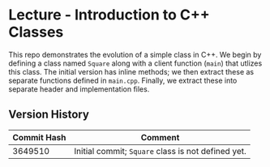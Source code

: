 # Lecture - Introduction to C++ Classes

This repo demonstrates the evolution of a simple class in C++. We begin by defining a class named `Square` along with a client function (`main`) that utlizes this class. The initial version has inline methods; we then extract these as separate functions defined in `main.cpp`. Finally, we extract these into separate header and implementation files.

## Version History

|Commit Hash|Comment|
|-----------|-------|
|3649510    | Initial commit; `Square` class is not defined yet.

